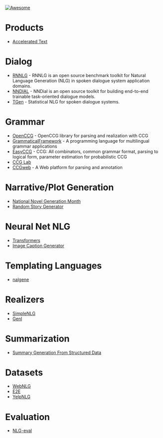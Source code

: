 [![Awesome](https://awesome.re/badge.svg)](https://awesome.re)

# Products 

- [Accelerated Text](https://github.com/tokenmill/accelerated-text)

# Dialog

- [RNNLG](https://github.com/shawnwun/RNNLG) - RNNLG is an open source benchmark toolkit for Natural Language Generation (NLG) in spoken dialogue system application domains.
- [NNDIAL](https://github.com/shawnwun/NNDIAL) - NNDial is an open source toolkit for building end-to-end trainable task-oriented dialogue models.
- [TGen](https://github.com/UFAL-DSG/tgen) - Statistical NLG for spoken dialogue systems.

# Grammar

- [OpenCCG](https://github.com/OpenCCG/openccg) - OpenCCG library for parsing and realization with CCG
- [GrammaticalFramework](http://www.grammaticalframework.org/) - A programming language for multilingual grammar applications
- [EasyCCG](https://github.com/mikelewis0/easyccg) - CCG: All combinators, common grammar format, parsing to logical form, parameter estimation for probabilistic CCG
- [CCG Lab](https://github.com/bozsahin/ccglab)
- [CCGweb](texttheater/ccgweb) - A Web platform for parsing and annotation

# Narrative/Plot Generation

- [National Novel Generation Month ](https://github.com/nanogenmo)
- [Random Story Generator](https://github.com/aherriot/story-generator)


# Neural Net NLG

- [Transformers](https://github.com/huggingface/transformers)
- [Image Caption Generator](https://github.com/neural-nuts/image-caption-generator)

# Templating Languages

- [nalgene](https://github.com/spro/nalgene)

# Realizers

- [SimpleNLG](https://github.com/simplenlg/simplenlg)
- [Genl](https://github.com/kowey/GenI)

# Summarization

- [Summary Generation From Structured Data](https://github.com/akanimax/natural-language-summary-generation-from-structured-data)

# Datasets

- [WebNLG](https://github.com/ThiagoCF05/webnlg)
- [E2E](http://www.macs.hw.ac.uk/InteractionLab/E2E)
- [YelpNLG](https://nlds.soe.ucsc.edu/yelpnlg)

# Evaluation

- [NLG-eval](https://github.com/Maluuba/nlg-eval)
